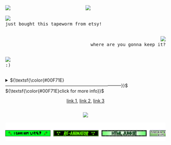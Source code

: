 <img src="https://files.catbox.moe/okf29a.gif" width="50%" align="left">

<img src="https://readme-typing-svg.herokuapp.com?font=Fira+Code&pause=1000&color=00F71E&repeat=false&width=235&lines=SMS+%E2%80%A2+FUTABA+SAKURA">


<p align="left"> <img src="https://file.garden/ZlwiKgzAvyz0wLRz/aaaa/taba" align="left"> <kbd><br>just bought this tapeworm from etsy!<br>&nbsp;  </kbd> </p>

<p align="right"> <img src="https://shishka.neocities.org/shishka/img/icons/222.png" align="right"> <kbd align="right"><br>where are you gonna keep it?<br>&nbsp;  </kbd></p>

<p align="left"> <img src="https://file.garden/ZlwiKgzAvyz0wLRz/aaaa/taba" align="left"> <kbd><br> :) <br>&nbsp;  </kbd> </p>
<details><summary> ${\textsf{\color{#00F71E}——————————————————————————}}$ 
 <br> ${\textsf{\color{#00F71E}click for more info}}$ 
 <br>
 <p align="center"> <a href="#">link 1</a>, <a href="#">link 2</a>, <a href="#">link 3</a> </p></summary>

<li>test</li>
<li>test</li>
<li>test</li>
</details>
  <p align="center"><img src="https://komarev.com/ghpvc/?username=usernamehere&color=008C0D&style=for-the-badge&label=HACKED:"></p>


<a href="https://github.com/shinminase/marquee"> <img src="https://github.com/shinminase/shinminase/blob/main/images/svg/blinkiemarquee.svg"></img> </a>
